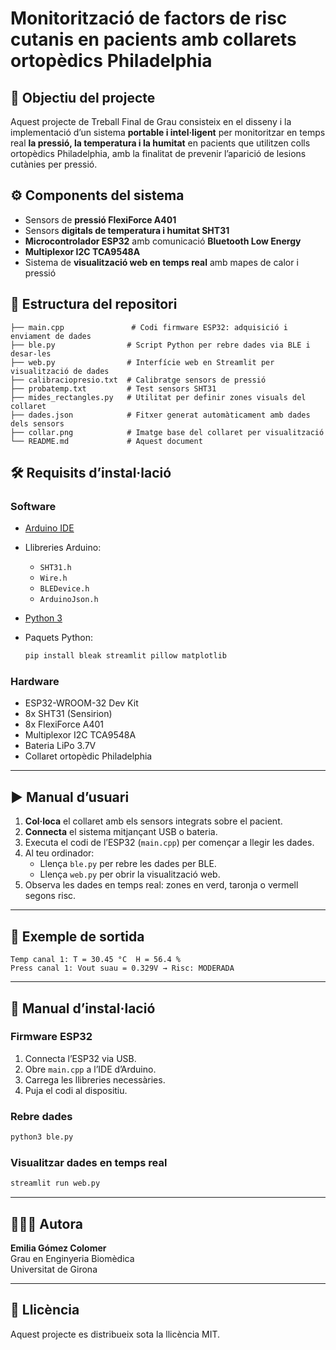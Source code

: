 
# Monitorització de factors de risc cutanis en pacients amb collarets ortopèdics Philadelphia

## 🎯 Objectiu del projecte

Aquest projecte de Treball Final de Grau consisteix en el disseny i la implementació d’un sistema **portable i intel·ligent** per monitoritzar en temps real **la pressió, la temperatura i la humitat** en pacients que utilitzen colls ortopèdics Philadelphia, amb la finalitat de prevenir l’aparició de lesions cutànies per pressió.

## ⚙️ Components del sistema

- Sensors de **pressió FlexiForce A401**
- Sensors **digitals de temperatura i humitat SHT31**
- **Microcontrolador ESP32** amb comunicació **Bluetooth Low Energy**
- **Multiplexor I2C TCA9548A**
- Sistema de **visualització web en temps real** amb mapes de calor i pressió

## 📁 Estructura del repositori

```
├── main.cpp               # Codi firmware ESP32: adquisició i enviament de dades
├── ble.py                # Script Python per rebre dades via BLE i desar-les
├── web.py                # Interfície web en Streamlit per visualització de dades
├── calibraciopresio.txt  # Calibratge sensors de pressió
├── probatemp.txt         # Test sensors SHT31
├── mides_rectangles.py   # Utilitat per definir zones visuals del collaret
├── dades.json            # Fitxer generat automàticament amb dades dels sensors
├── collar.png            # Imatge base del collaret per visualització
└── README.md             # Aquest document
```

## 🛠️ Requisits d’instal·lació

### Software

- [Arduino IDE](https://www.arduino.cc/en/software)
- Llibreries Arduino:
  - `SHT31.h`
  - `Wire.h`
  - `BLEDevice.h`
  - `ArduinoJson.h`

- [Python 3](https://www.python.org/)
- Paquets Python:
  ```bash
  pip install bleak streamlit pillow matplotlib
  ```

### Hardware

- ESP32-WROOM-32 Dev Kit
- 8x SHT31 (Sensirion)
- 8x FlexiForce A401
- Multiplexor I2C TCA9548A
- Bateria LiPo 3.7V
- Collaret ortopèdic Philadelphia

---

## ▶️ Manual d’usuari

1. **Col·loca** el collaret amb els sensors integrats sobre el pacient.
2. **Connecta** el sistema mitjançant USB o bateria.
3. Executa el codi de l’ESP32 (`main.cpp`) per començar a llegir les dades.
4. Al teu ordinador:
   - Llença `ble.py` per rebre les dades per BLE.
   - Llença `web.py` per obrir la visualització web.
5. Observa les dades en temps real: zones en verd, taronja o vermell segons risc.

---

## 🧪 Exemple de sortida

```
Temp canal 1: T = 30.45 °C  H = 56.4 %
Press canal 1: Vout suau = 0.329V → Risc: MODERADA
```

---

## 📡 Manual d’instal·lació

### Firmware ESP32
1. Connecta l’ESP32 via USB.
2. Obre `main.cpp` a l’IDE d’Arduino.
3. Carrega les llibreries necessàries.
4. Puja el codi al dispositiu.

### Rebre dades
```bash
python3 ble.py
```

### Visualitzar dades en temps real
```bash
streamlit run web.py
```

---

## 👩🏻‍💻 Autora

**Emilia Gómez Colomer**  
Grau en Enginyeria Biomèdica  
Universitat de Girona

---

## 📄 Llicència

Aquest projecte es distribueix sota la llicència MIT.
